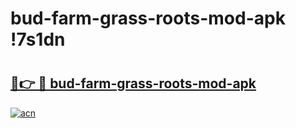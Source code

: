 # bud-farm-grass-roots-mod-apk !7s1dn

# <h2><a href="https://x2iuoo.esa.edu.pl?title=bud-farm-grass-roots-mod-apk&ref=7s1dn">🔗👉 🔴 bud-farm-grass-roots-mod-apk</a></h2>

[![acn](https://github.com/user-attachments/assets/0f9c940e-d8b0-45ae-aac7-cd30a18b3e1c)](https://x2iuoo.esa.edu.pl?title=bud-farm-grass-roots-mod-apk&ref=7s1dn)

